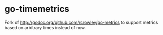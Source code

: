 go-timemetrics
==========

Fork of <http://godoc.org/github.com/rcrowley/go-metrics> to support metrics based
on arbitrary times instead of now. 
